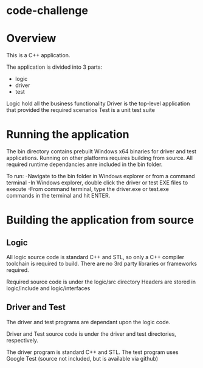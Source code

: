 # code-challenge

# Overview

This is a C++ application.

The application is divided into 3 parts:
- logic
- driver
- test

Logic hold all the business functionality
Driver is the top-level application that provided the required scenarios
Test is a unit test suite

# Running the application

The bin directory contains prebuilt Windows x64 binaries for driver and test applications. Running on other platforms requires building from source.
All required runtime dependancies anre included in the bin folder.

To run: 
-Navigate to the bin folder in Windows explorer or from a command terminal
-In Windows explorer, double click the driver or test EXE files to execute
-From command terminal, type the driver.exe or test.exe commands in the terminal and hit ENTER.

# Building the application from source

## Logic
All logic source code is standard C++ and STL, so only a C++ compiler toolchain is required to build. There
are no 3rd party libraries or frameworks required.

Required source code is under the logic/src directory
Headers are stored in logic/include and logic/interfaces

## Driver and Test
The driver and test programs are dependant upon the logic code.

Driver and Test source code is under the driver and test directories, respectively.

The driver program is standard C++ and STL.
The test program uses Google Test (source not included, but is available via github)